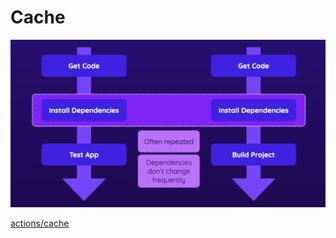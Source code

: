 # Cache

![alt text](<../assets/Screenshot from 2025-06-16 12-32-05.png>)

[actions/cache](https://github.com/actions/cache)